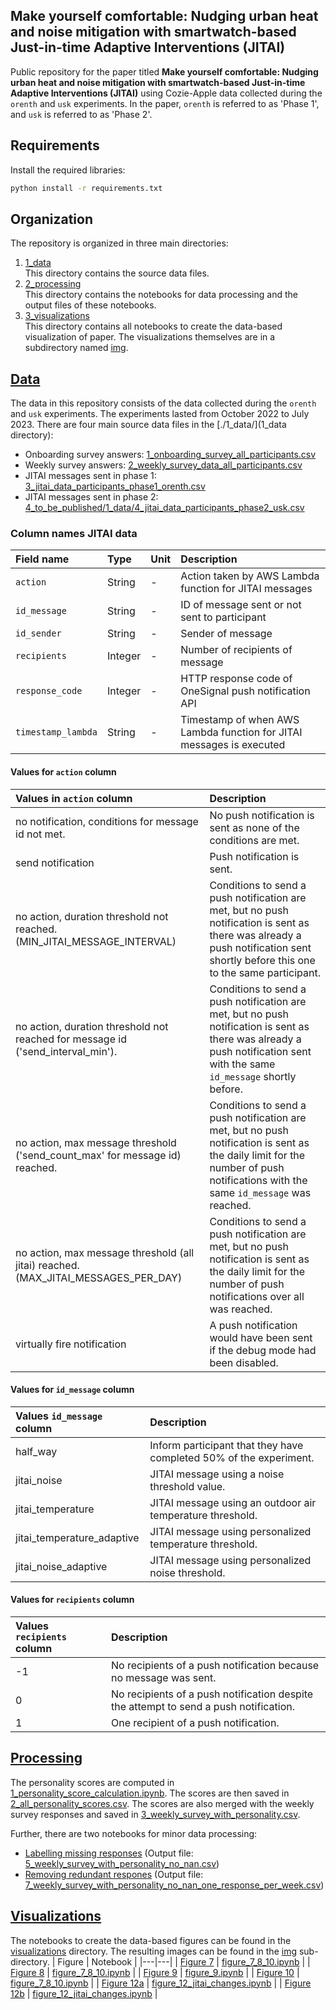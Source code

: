 ## Make yourself comfortable: Nudging urban heat and noise mitigation with smartwatch-based Just-in-time Adaptive Interventions (JITAI)

Public repository for the paper titled **Make yourself comfortable: Nudging urban heat and noise mitigation with smartwatch-based Just-in-time Adaptive Interventions (JITAI)** using Cozie-Apple data collected during the `orenth` and `usk` experiments. In the paper, `orenth` is referred to as 'Phase 1', and `usk` is referred to as 'Phase 2'.

## Requirements

Install the required libraries:
```bash
python install -r requirements.txt
```

## Organization
The repository is organized in three main directories:
1. [1_data](./1_data/) <br>
   This directory contains the source data files.
2. [2_processing](./2_processing/)<br>
   This directory contains the notebooks for data processing and the output files of these notebooks.
3. [3_visualizations](./3_visualization/)<br>
   This directory contains all notebooks to create the data-based visualization of paper. The visualizations themselves are in a subdirectory named [img](./3_/_visualization/img).

## [Data](./1_data/)
The data in this repository consists of the data collected during the `orenth` and `usk` experiments.
The experiments lasted from October 2022 to July 2023.
There are four main source data files in the [./1_data/](1_data directory):
 - Onboarding survey answers: [1_onboarding_survey_all_participants.csv](./1_data/1_onboarding_survey_all_participants.csv)
 - Weekly survey answers: [2_weekly_survey_data_all_participants.csv](./1_data/2_weekly_survey_data_all_participants.csv)
 - JITAI messages sent in phase 1: [3_jitai_data_participants_phase1_orenth.csv](./1_data/3_jitai_data_participants_phase1_orenth.csv)
 - JITAI messages sent in phase 2: [4_to_be_published/1_data/4_jitai_data_participants_phase2_usk.csv](./1_data/4_jitai_data_participants_phase2_usk.csv)

### Column names JITAI data
| Field name         | Type     | Unit | Description |
|:-------------------|:---------|:-----|:------------|
| `action`           |  String  | -    | Action taken by AWS Lambda function for JITAI messages|
| `id_message`       |  String  | -    | ID of message sent or not sent to participant |
| `id_sender`        |  String  | -    | Sender of message |
| `recipients`       |  Integer | -    | Number of recipients of message |
| `response_code`    |  Integer | -    | HTTP response code of OneSignal push notification API |
| `timestamp_lambda` |  String  | -    | Timestamp of when AWS Lambda function for JITAI messages is executed |

#### Values for `action` column
| Values in `action` column                                                          | Description |
|:-----------------------------------------------------------------------------------|:------------|
| no notification, conditions for message id not met.                                | No push notification is sent as none of the conditions are met. |
| send notification                                                                  | Push notification is sent. |
| no action, duration threshold not reached. (MIN_JITAI_MESSAGE_INTERVAL)            | Conditions to send a push notification are met, but no push notification is sent as there was already a push notification sent shortly before this one to the same participant. |
| no action, duration threshold not reached for message id ('send_interval_min').    | Conditions to send a push notification are met, but no push notification is sent as there was already a push notification sent with the same `id_message` shortly before. |
| no action, max message threshold ('send_count_max' for message id) reached.        | Conditions to send a push notification are met, but no push notification is sent as the daily limit for the number of push notifications with the same `id_message` was reached. |
| no action, max message threshold (all jitai) reached. (MAX_JITAI_MESSAGES_PER_DAY) | Conditions to send a push notification are met, but no push notification is sent as the daily limit for the number of push notifications over all was reached.|
| virtually fire notification                                                        | A push notification would have been sent if the debug mode had been disabled. |

#### Values for `id_message` column
| Values `id_message` column | Description |
|:---------------------------|:------------|
| half_way                   | Inform participant that they have completed 50% of the experiment. |
| jitai_noise                | JITAI message using a noise threshold value. |
| jitai_temperature          | JITAI message using an outdoor air temperature threshold. |
| jitai_temperature_adaptive | JITAI message using personalized temperature threshold. |
| jitai_noise_adaptive       | JITAI message using personalized noise threshold. |

#### Values for `recipients` column
| Values `recipients` column | Description |
|:---------------------------|:------------|
| -1                         | No recipients of a push notification because no message was sent. |
| 0                          | No recipients of a push notification despite the attempt to send a push notification. |
| 1                          | One recipient of a push notification. |

## [Processing](./2_processing/)
The personality scores are computed in [1_personality_score_calculation.ipynb](/2_processing/1_personality_score_calculation.ipynb). The scores are then saved in [2_all_personality_scores.csv](4_to_be_published\2_processing\2_all_personality_scores.csv). The scores are also merged with the weekly survey responses and saved in [3_weekly_survey_with_personality.csv](4_to_be_published\2_processing\3_weekly_survey_with_personality.csv).

Further, there are two notebooks for minor data processing:
   - [Labelling missing responses](./2_processing/2_weekly_survey_data_no_responses.ipynb) (Output file: [5_weekly_survey_with_personality_no_nan.csv](./2_processing/5_weekly_survey_with_personality_no_nan.csv))
   - [Removing redundant respones](./2_processing/6_weekly_survey_data_only_one_response_per_week.ipynb) (Output file: [7_weekly_survey_with_personality_no_nan_one_response_per_week.csv](./2_processing/7_weekly_survey_with_personality_no_nan_one_response_per_week.csv))

## [Visualizations](./3_visualizations/)
The notebooks to create the data-based figures can be found in the [visualizations](./3_visualizations/) directory. The resulting images can be found in the [img](./3_visualizations/img/) sub-directory.
| Figure | Notebook |
|---|---|
| [Figure 7](./3_visualizations/img/figure_7.pdf) | [figure_7_8_10.ipynb](./3_visualizations/figure_7_8_10.ipynb) |
| [Figure 8](./3_visualizations/img/figure_8.pdf) | [figure_7_8_10.ipynb](./3_visualizations/figure_7_8_10.ipynb) |
| [Figure 9](./3_visualizations/img/figure_9.png) | [figure_9.ipynb](./3_visualizations/figure_7_8_10.ipynb) |
| [Figure 10](./3_visualizations/img/figure_10.pdf) | [figure_7_8_10.ipynb](./3_visualizations/figure_7_8_10.ipynb) |
| [Figure 12a](./3_visualizations/img/figure_12_orenth_before_after_jitai.png) | [figure_12_jitai_changes.ipynb](./3_visualizations/figure_12_jitai_changes.ipynb) |
| [Figure 12b](./3_visualizations/img/usk_before_after_jitai.png) | [figure_12_jitai_changes.ipynb](./3_visualizations/figure_12_jitai_changes.ipynb) |

